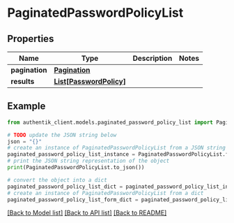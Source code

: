 # PaginatedPasswordPolicyList


## Properties

Name | Type | Description | Notes
------------ | ------------- | ------------- | -------------
**pagination** | [**Pagination**](Pagination.md) |  | 
**results** | [**List[PasswordPolicy]**](PasswordPolicy.md) |  | 

## Example

```python
from authentik_client.models.paginated_password_policy_list import PaginatedPasswordPolicyList

# TODO update the JSON string below
json = "{}"
# create an instance of PaginatedPasswordPolicyList from a JSON string
paginated_password_policy_list_instance = PaginatedPasswordPolicyList.from_json(json)
# print the JSON string representation of the object
print(PaginatedPasswordPolicyList.to_json())

# convert the object into a dict
paginated_password_policy_list_dict = paginated_password_policy_list_instance.to_dict()
# create an instance of PaginatedPasswordPolicyList from a dict
paginated_password_policy_list_form_dict = paginated_password_policy_list.from_dict(paginated_password_policy_list_dict)
```
[[Back to Model list]](../README.md#documentation-for-models) [[Back to API list]](../README.md#documentation-for-api-endpoints) [[Back to README]](../README.md)


